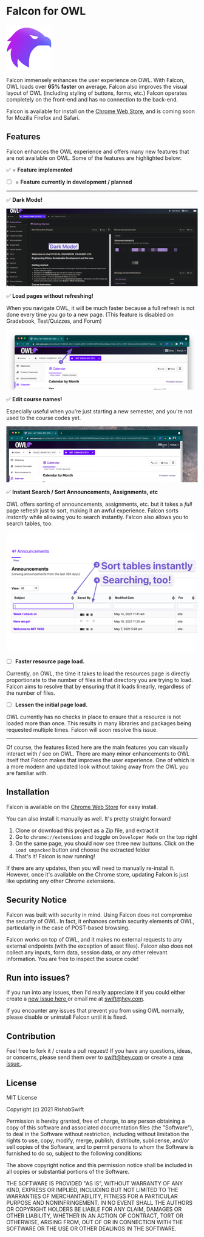 # Falcon for OWL

<img width="120" src="assets/images/falcon-hd.png"></img>

Falcon immensely enhances the user experience on OWL. With Falcon, OWL loads over **65% faster** on average. Falcon also improves the visual layout of OWL (including styling of buttons, forms, etc.) Falcon operates completely on the front-end and has no connection to the back-end.

Falcon is available for install on the <a href="https://chrome.google.com/webstore/detail/falcon/cgmgdjmahmpdflojkflmlockjeagenmf">Chrome Web Store</a>, and is coming soon for Mozilla Firefox and Safari.

## Features
Falcon enhances the OWL experience and offers many new features that are not available on OWL. Some of the features are highlighted below:

:white_check_mark: = **Feature implemented**
- [ ] = **Feature currently in development / planned**

-----

:white_check_mark: **Dark Mode!**

<img src="/assets/images/dark-mode.png"/>

:white_check_mark: **Load pages without refreshing!**

When you navigate OWL, it will be much faster because a full refresh is not done every time you go to a new page. (This feature is disabled on Gradebook, Test/Quizzes, and Forum)

<img src="/assets/images/pjax-requests.png"/>

:white_check_mark: **Edit course names!**

Especially useful when you're just starting a new semester, and you're not used to the course codes yet.

<img src="/assets/images/change-name.gif"/>

:white_check_mark: **Instant Search / Sort Announcements, Assignments, etc**

OWL offers sorting of announcements, assignments, etc. but it takes a *full* page refresh just to sort, making it an awful experience. Falcon sorts *instantly* while allowing you to search instantly. Falcon also allows you to search tables, too.

<img src="/assets/images/sort-and-search-tables.png"/>

- [ ] **Faster resource page load.**


Currently, on OWL, the time it takes to load the resources page is directly proportionate to the number of files in that directory you are trying to load. Falcon aims to resolve that by ensuring that it loads linearly, regardless of the number of files.


- [ ] **Lessen the initial page load.**

OWL currently has no checks in place to ensure that a resource is not loaded more than once. This results in many libraries and packages being requested multiple times. Falcon will soon resolve this issue.

----

Of course, the features listed here are the main features you can visually interact with / see on OWL. There are many minor enhancements to OWL itself that Falcon makes that improves the user experience. One of which is a more modern and updated look without taking away from the OWL you are familiar with.

## Installation
Falcon is available on the <a href="https://chrome.google.com/webstore/detail/falcon/cgmgdjmahmpdflojkflmlockjeagenmf">Chrome Web Store</a> for easy install.

You can also install it manually as well. It's pretty straight forward!

1. Clone or download this project as a Zip file, and extract it
2. Go to `chrome://extensions` and toggle on `Developer Mode` on the top right
3. On the same page, you should now see three new buttons. Click on the `Load unpacked` button and choose the extracted folder
4. That's it! Falcon is now running!

If there are any updates, then you will need to manually re-install it. However, once it's available on the Chrome store, updating Falcon is just like updating any other Chrome extensions.

## Security Notice
Falcon was built with security in mind. Using Falcon does not compromise the security of OWL. In fact, it enhances certain security elements of OWL, particularly in the case of POST-based browsing.

Falcon works on top of OWL, and it makes no external requests to any external endpoints (with the exception of asset files). Falcon also does not collect any inputs, form data, session data, or any other relevant information. You are free to inspect the source code!


## Run into issues?
If you run into any issues, then I'd really appreciate it if you could either create a <a href="https://github.com/RishabSwift/Falcon/issues"> new issue here </a> or email me at swift@hey.com.

If you encounter any issues that prevent you from using OWL normally, please disable or uninstall Falcon until it is fixed.


## Contribution
Feel free to fork it / create a pull request! If you have any questions, ideas, or concerns, please send them over to swift@hey.com or create a <a href="https://github.com/RishabSwift/Falcon/issues"> new issue </a>.


## License

MIT License

Copyright (c) 2021 RishabSwift

Permission is hereby granted, free of charge, to any person obtaining a copy
of this software and associated documentation files (the "Software"), to deal
in the Software without restriction, including without limitation the rights
to use, copy, modify, merge, publish, distribute, sublicense, and/or sell
copies of the Software, and to permit persons to whom the Software is
furnished to do so, subject to the following conditions:

The above copyright notice and this permission notice shall be included in all
copies or substantial portions of the Software.

THE SOFTWARE IS PROVIDED "AS IS", WITHOUT WARRANTY OF ANY KIND, EXPRESS OR
IMPLIED, INCLUDING BUT NOT LIMITED TO THE WARRANTIES OF MERCHANTABILITY,
FITNESS FOR A PARTICULAR PURPOSE AND NONINFRINGEMENT. IN NO EVENT SHALL THE
AUTHORS OR COPYRIGHT HOLDERS BE LIABLE FOR ANY CLAIM, DAMAGES OR OTHER
LIABILITY, WHETHER IN AN ACTION OF CONTRACT, TORT OR OTHERWISE, ARISING FROM,
OUT OF OR IN CONNECTION WITH THE SOFTWARE OR THE USE OR OTHER DEALINGS IN THE
SOFTWARE.
